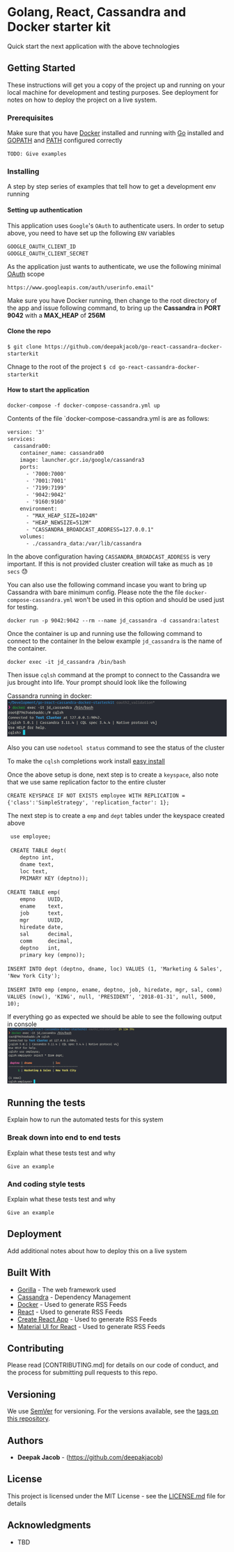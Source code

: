 # Golang, React, Cassandra and Docker starter kit

Quick start the next application with the above technologies

## Getting Started

These instructions will get you a copy of the project up and running on your local machine for development and testing purposes. See deployment for notes on how to deploy the project on a live system.


### Prerequisites

Make sure that you have [Docker]() installed and running with [Go](https://golang.org) installed and [GOPATH](https://github.com/golang/go/wiki/GOPATH) and [PATH](https://en.wikipedia.org/wiki/PATH_(variable)) configured correctly

```
TODO: Give examples
```

### Installing

A step by step series of examples that tell how to get a development env running

#### Setting up authentication

This application uses `Google`'s `OAuth` to authenticate users. In order to setup above, you need to have set up the following `ENV`
variables

```
GOOGLE_OAUTH_CLIENT_ID
GOOGLE_OAUTH_CLIENT_SECRET
```
As the application just wants to authenticate, we use the following minimal [OAuth](https://developers.google.com/identity/protocols/googlescopes) scope
```
https://www.googleapis.com/auth/userinfo.email"
```

Make sure you have Docker running, then change to the root directory of the app and issue following command, to bring up the **Cassandra** in **PORT** **9042** with a **MAX_HEAP** of **256M**


#### Clone the repo

```
$ git clone https://github.com/deepakjacob/go-react-cassandra-docker-starterkit
```
Chnage to the root of the project ```$ cd go-react-cassandra-docker-starterkit```


#### How to start the application

```
docker-compose -f docker-compose-cassandra.yml up
```
Contents of the file `docker-compose-cassandra.yml is are as follows:

```
version: '3'
services:
  cassandra00:
    container_name: cassandra00
    image: launcher.gcr.io/google/cassandra3
    ports:
      - '7000:7000'
      - '7001:7001'
      - '7199:7199'
      - '9042:9042'
      - '9160:9160'
    environment:
      - "MAX_HEAP_SIZE=1024M"
      - "HEAP_NEWSIZE=512M"
      - "CASSANDRA_BROADCAST_ADDRESS=127.0.0.1"
    volumes:
      - ./cassandra_data:/var/lib/cassandra

```
In the above configuration having `CASSANDRA_BROADCAST_ADDRESS` is very important. If this is not provided cluster creation will
take as much as `10 secs` :sweat:


You can also use the following command incase you want to bring up Cassandra with bare minimum config. Please note the the file `docker-compose-cassandra.yml` won't be used in this option and should be used just for testing.

```
docker run -p 9042:9042 --rm --name jd_cassandra -d cassandra:latest
```

Once the container is up and running use the following command to connect to the container
In the below example `jd_cassandra` is the name of the container.
```
docker exec -it jd_cassandra /bin/bash
```
Then issue `cqlsh` command at the prompt to connect to the Cassandra we jus brought into life. Your prompt should look like the following

Cassandra running in docker:
![Connect to cassandra running in docker](docs/images/ConnectToCassandraRunningInDocker.png "Connect to cassandra running in docker")

Also you can use `nodetool status` command to see the status of the cluster

To make the `cqlsh` completions work install [easy install](https://docs.datastax.com/en/cql/3.3/cql/cql_using/startCqlLinuxMac.html)

Once the above setup is done, next step is to create a `keyspace`, also note that we use same replication factor to the entire cluster

```
CREATE KEYSPACE IF NOT EXISTS employee WITH REPLICATION ={'class':'SimpleStrategy', 'replication_factor': 1};
```
The next step is to create a `emp` and `dept` tables under the keyspace created above

```
 use employee;

 CREATE TABLE dept(
    deptno int,
    dname text,
    loc text,
    PRIMARY KEY (deptno));

CREATE TABLE emp(
    empno    UUID,
    ename    text,
    job      text,
    mgr      UUID,
    hiredate date,
    sal      decimal,
    comm     decimal,
    deptno   int,
    primary key (empno));

INSERT INTO dept (deptno, dname, loc) VALUES (1, 'Marketing & Sales', 'New York City');

INSERT INTO emp (empno, ename, deptno, job, hiredate, mgr, sal, comm) VALUES (now(), 'KING', null, 'PRESIDENT', '2018-01-31', null, 5000, 10);
```

If everything go as expected we should be able to see the following output in console
![Select rows from dept table](docs/images/SelectRowsFromDeptTable.png "Select rows from dept table")


## Running the tests

Explain how to run the automated tests for this system

### Break down into end to end tests

Explain what these tests test and why

```
Give an example
```

### And coding style tests

Explain what these tests test and why

```
Give an example
```

## Deployment

Add additional notes about how to deploy this on a live system

## Built With

* [Gorilla](http://www.dropwizard.io/1.0.2/docs/) - The web framework used
* [Cassandra](https://maven.apache.org/) - Dependency Management
* [Docker](https://rometools.github.io/rome/) - Used to generate RSS Feeds
* [React](https://rometools.github.io/rome/) - Used to generate RSS Feeds
* [Create React App](https://rometools.github.io/rome/) - Used to generate RSS Feeds
* [Material UI for React](https://rometools.github.io/rome/) - Used to generate RSS Feeds

## Contributing

Please read [CONTRIBUTING.md] for details on our code of conduct, and the process for submitting pull requests to this repo.

## Versioning

We use [SemVer](http://semver.org/) for versioning. For the versions available, see the [tags on this repository](https://github.com/your/project/tags).

## Authors

* **Deepak Jacob** - (https://github.com/deepakjacob)

## License

This project is licensed under the MIT License - see the [LICENSE.md](LICENSE.md) file for details

## Acknowledgments

* TBD
